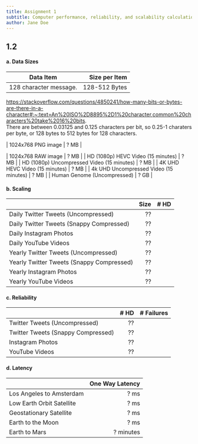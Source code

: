 ```yaml
---
title: Assignment 1
subtitle: Computer performance, reliability, and scalability calculation
author: Jane Doe
---
```


## 1.2 

#### a. Data Sizes

| Data Item                                  | Size per Item | 
|--------------------------------------------|--------------:|
| 128 character message.                     | 128-512 Bytes |

https://stackoverflow.com/questions/4850241/how-many-bits-or-bytes-are-there-in-a-character#:~:text=An%20ISO%2D8895%2D1%20character,common%20characters%20take%2016%20bits.  
There are between 0.03125 and 0.125 characters per bit, so 0.25-1 charaters per byte, or 128 bytes to 512 bytes for 128 characters.

| 1024x768 PNG image                         | ? MB          |


| 1024x768 RAW image                         | ? MB          | 
| HD (1080p) HEVC Video (15 minutes)         | ? MB          |
| HD (1080p) Uncompressed Video (15 minutes) | ? MB          |
| 4K UHD HEVC Video (15 minutes)             | ? MB          |
| 4k UHD Uncompressed Video (15 minutes)     | ? MB          |
| Human Genome (Uncompressed)                | ? GB          |

#### b. Scaling

|                                           | Size     | # HD | 
|-------------------------------------------|---------:|-----:|
| Daily Twitter Tweets (Uncompressed)       | ??       |      |
| Daily Twitter Tweets (Snappy Compressed)  | ??       |      |
| Daily Instagram Photos                    | ??       |      |
| Daily YouTube Videos                      | ??       |      |
| Yearly Twitter Tweets (Uncompressed)      | ??       |      |
| Yearly Twitter Tweets (Snappy Compressed) | ??       |      |
| Yearly Instagram Photos                   | ??       |      |
| Yearly YouTube Videos                     | ??       |      |

#### c. Reliability
|                                    | # HD | # Failures |
|------------------------------------|-----:|-----------:|
| Twitter Tweets (Uncompressed)      | ??   |            |
| Twitter Tweets (Snappy Compressed) | ??   |            |
| Instagram Photos                   | ??   |            |
| YouTube Videos                     | ??   |            |

#### d. Latency

|                           | One Way Latency      |
|---------------------------|---------------------:|
| Los Angeles to Amsterdam  | ? ms                 |
| Low Earth Orbit Satellite | ? ms                 |
| Geostationary Satellite   | ? ms                 |
| Earth to the Moon         | ? ms                 |
| Earth to Mars             | ? minutes            | 
